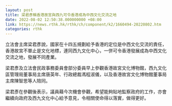 ```yaml
---
layout: post
title: 梁君彥稱香港故宮與西九可令香港成為中西文化交流之地
date: 2022-08-02 12:50:38.000000000 +08:00
link: https://news.rthk.hk/rthk/ch/component/k2/1660494-20220802.htm
categories: rthk
---
```


立法會主席梁君彥說，國家在十四五規劃給予香港的定位是中西文化交流的責任，香港故宮不單止是文化地標，連同西九文化中心，一併可令香港發展成為中西文化交流之地，發展不同產業。

梁君彥及立法會民政事務委員會部分委員早上參觀香港故宮文化博物館，西九文化區管理局董事局主席唐英年、行政總裁馮程淑儀，以及香港故宮文化博物館董事局主席陳智思等人陪同。

梁君彥在參觀後表示，議員藉今次機會參觀，希望能夠貼地監察政府的工作，亦會繼續向政府及西九文化中心給予意見，令相關使命得以落實，做得更好。
